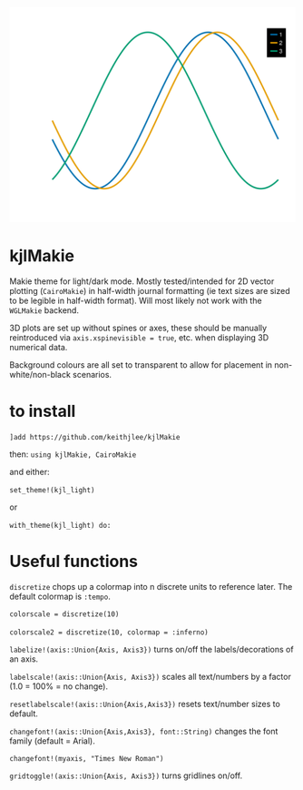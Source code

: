 ![Dark mode 2d](examples/2d_dark.png)

# kjlMakie

Makie theme for light/dark mode. Mostly tested/intended for 2D vector plotting (`CairoMakie`) in half-width journal formatting (ie text sizes are sized to be legible in half-width format). Will most likely not work with the `WGLMakie` backend.

3D plots are set up without spines or axes, these should be manually reintroduced via `axis.xspinevisible = true`, etc. when displaying 3D numerical data.

Background colours are all set to transparent to allow for placement in non-white/non-black scenarios.

# to install

`]add https://github.com/keithjlee/kjlMakie`

then: `using kjlMakie, CairoMakie`

and either:

`set_theme!(kjl_light)`

or 

`with_theme(kjl_light) do:`

# Useful functions
`discretize` chops up a colormap into n discrete units to reference later. The default colormap is `:tempo`.

```
colorscale = discretize(10)

colorscale2 = discretize(10, colormap = :inferno)
```

`labelize!(axis::Union{Axis, Axis3})` turns on/off the labels/decorations of an axis.

`labelscale!(axis::Union{Axis, Axis3})` scales all text/numbers by a factor (1.0 = 100% = no change).

`resetlabelscale!(axis::Union{Axis,Axis3})` resets text/number sizes to default.

`changefont!(axis::Union{Axis,Axis3}, font::String)` changes the font family (default = Arial).

```
changefont!(myaxis, "Times New Roman")
```

`gridtoggle!(axis::Union{Axis, Axis3})` turns gridlines on/off.
